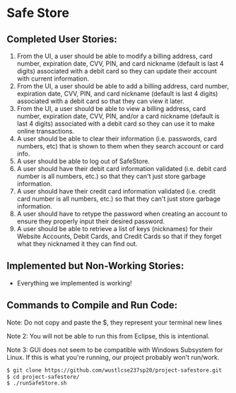 # Safe Store

## Completed User Stories:
1. From the UI, a user should be able to modify a billing address, card number, expiration date, CVV, PIN, and card nickname (default is last 4 digits) associated with a debit card so they can update their account with current information.
2. From the UI, a user should be able to add a billing address, card number, expiration date, CVV, PIN, and card nickname (default is last 4 digits) associated with a debit card so that they can view it later.
3. From the UI, a user should be able to view a billing address, card number, expiration date, CVV, PIN, and/or a card nickname (default is last 4 digits) associated with a debit card so they can use it to make online transactions.
4. A user should be able to clear their information (i.e. passwords, card numbers, etc) that is shown to them when they search account or card info.
5. A user should be able to log out of SafeStore.
6. A user should have their debit card information validated (i.e. debit card number is all numbers, etc.) so that they can't just store garbage information.
7. A user should have their credit card information validated (i.e. credit card number is all numbers, etc.) so that they can't just store garbage information.
8. A user should have to retype the password when creating an account to ensure they properly input their desired password.
9. A user should be able to retrieve a list of keys (nicknames) for their Website Accounts, Debit Cards, and Credit Cards so that if they forget what they nicknamed it they can find out.

## Implemented but Non-Working Stories:
- Everything we implemented is working!
## Commands to Compile and Run Code:
Note: Do not copy and paste the $, they represent your terminal new lines

Note 2: You will not be able to run this from Eclipse, this is intentional.

Note 3: GUI does not seem to be compatible with Windows Subsystem for Linux. If this is what you're running, our project probably won't run/work.
```sh
$ git clone https://github.com/wustlcse237sp20/project-safestore.git
$ cd project-safestore/
$ ./runSafeStore.sh 
```
